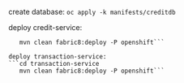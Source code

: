 create database:
```oc apply -k manifests/creditdb```

deploy credit-service:
```cd credit-service
   mvn clean fabric8:deploy -P openshift```

deploy transaction-service:
```cd transaction-service
   mvn clean fabric8:deploy -P openshift```
